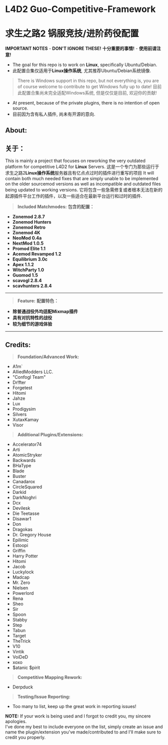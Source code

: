 # **L4D2 Guo-Competitive-Framework**
# **求生之路2 锅服竞技/进阶药役配置**

**IMPORTANT NOTES** - **DON'T IGNORE THESE!**
**十分重要的事情!** - **使用前请注意!**
* The goal for this repo is to work on **Linux**, specifically Ubuntu/Debian.
* 此配置合集仅适用于**Linux操作系统**, 尤其推荐Ubuntu/Debian系统镜像.
> There is Windows support in this repo, but not everything is, you are of course welcome to contribute to get Windows fully up to date!
> 目前此配置合集尚未完全适配Windows系统, 但是仅仅是目前, 欢迎你的贡献!
* At present, because of the private plugins, there is no intention of open source.
* 目前因为含有私人插件, 尚未有开源的意向.

## **About:**
## **关于：**

This is mainly a project that focuses on reworking the very outdated platform for competitive L4D2 for **Linux** Servers.
这是一个专门为那些运行于求生之路2**Linux操作系统**服务器且有亿点点过时的插件进行重写的项目
It will contain both much needed fixes that are simply unable to be implemented on the older sourcemod versions as well as incompatible and outdated files being updated to working versions.
它将包含一些急需修复或者根本无法在新的起源插件平台工作的插件，以及一些适合在最新平台运行和过时的插件.

> **Included Matchmodes:**
> **包含的配置：**

* **Zonemod 2.8.7**
* **Zonemod Hunters**
* **Zonemod Retro**
* **Zonemod 4K**
* **NeoMod 0.4a** 
* **NextMod 1.0.5**
* **Promod Elite 1.1**
* **Acemod Revamped 1.2**
* **Equilibrium 3.0c**
* **Apex 1.1.2**
* **WitchParty 1.0**
* **Guomod 1.5**
* **scavogl 2.8.4**
* **scavhunters 2.8.4**

---

> **Feature:**
> **配置特色：**

* **除普通战役外均适配Mixmap插件**
* **具有对抗特性的战役**
* **较为细节的游戏体验**

---
	
## **Credits:**

> **Foundation/Advanced Work:**
* A1m`
* AlliedModders LLC.
* "Confogl Team"
* Dr!fter
* Forgetest
* Hitomi
* Jahze
* Lux
* Prodigysim
* Silvers
* XutaxKamay
* Visor

> **Additional Plugins/Extensions:**
* Accelerator74
* Arti 
* AtomicStryker 
* Backwards
* BHaType
* Blade 
* Buster
* Canadarox 
* CircleSquared 
* Darkid 
* DarkNoghri
* Dcx 
* Devilesk
* Die Teetasse 
* Disawar1 
* Don 
* Dragokas
* Dr. Gregory House
* Epilimic 
* Estoopi 
* Griffin 
* Harry Potter
* Hitomi
* Jacob 
* Luckylock 
* Madcap
* Mr. Zero
* Nielsen
* Powerlord
* Rena
* Sheo
* Sir
* Spoon
* Stabby 
* Step 
* Tabun
* Target
* TheTrick
* V10 
* Vintik
* VoiDeD
* xoxo
* $atanic $pirit


> **Competitive Mapping Rework:**
* Derpduck

> **Testing/Issue Reporting:**
* Too many to list, keep up the great work in reporting issues!

**NOTE:** If your work is being used and I forgot to credit you, my sincere apologies.  
I've done my best to include everyone on the list, simply create an issue and name the plugin/extension you've made/contributed to and I'll make sure to credit you properly.
